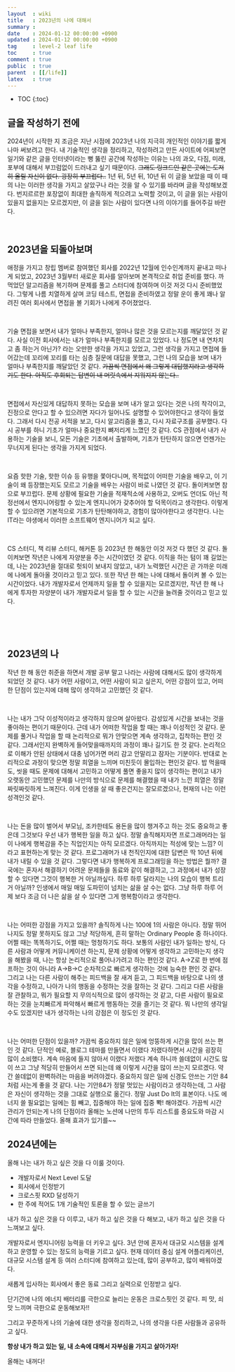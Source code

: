 ```yaml
---
layout  : wiki
title   : 2023년의 나에 대해서
summary :
date    : 2024-01-12 00:00:00 +0900
updated : 2024-01-12 00:00:00 +0900
tag     : level-2 leaf life
toc     : true
comment : true
public  : true
parent  : [[/life]]
latex   : true
---
```

* TOC
{:toc}

## 글을 작성하기 전에

2024년이 시작한 지 조금은 지난 시점에 2023년 나의 지극히 개인적인 이야기를 짧게나마 써보려고 한다. 
내 기술적인 생각을 정리하고, 작성하려고 만든 사이트에 어찌보면 일기와 같은 글을 인터넷이라는 뻥 뚫린 공간에 작성하는 이유는 나의 과오, 다짐, 미래, 포부에 대해서 부끄럼없이 드러내고 싶기 때문이다.
~~그래도 링크드인 같은 곳에는 도저히 올릴 자신이 없다. 굉장히 부끄럽다..~~ 
1년 뒤, 5년 뒤, 10년 뒤 이 글을 보았을 때 이 때의 나는 이러한 생각을 가지고 살았구나 라는 것을 알 수 있기를 바라며 글을 작성해보겠다.
번지르르한 포장없이 최대한 솔직하게 적으려고 노력할 것이고, 이 글을 읽는 사람이 있을지 없을지는 모르겠지만, 이 글을 읽는 사람이 있다면 나의 이야기를 들어주길 바란다.

<br>

## 2023년을 되돌아보며

애정을 가지고 창립 멤버로 참여했던 회사를 2022년 12월에 인수인계까지 끝내고 떠나게 되었고, 2023년 3월부터 새로운 회사를 알아보며 본격적으로 취업 준비를 했다. 
까먹었던 알고리즘을 복기하며 문제를 풀고 스터디에 참여하며 이것 저것 다시 준비했었다. 
그렇게 나름 치열하게 살며 코딩 테스트, 면접을 준비하였고 정말 운이 좋게 꽤나 알려진 여러 회사에서 면접을 볼 기회가 나에게 주어졌었다.

<br>

기술 면접을 보면서 내가 얼마나 부족한지, 얼마나 많은 것을 모르는지를 깨달았던 것 같다. 사실 이전 회사에서는 내가 얼마나 부족한지를 모르고 있었다.
나 정도면 내 연차치고 좀 하는거 아닌가? 라는 오만한 생각을 가지고 있었고, 그런 생각을 가지고 면접에 들어갔는데 꼬리에 꼬리를 타는 심층 질문에 대답을 못했고, 그런 나의 모습을 보며 내가 얼마나 부족한지를 깨달았던 것 같다.
~~가끔씩 면접에서 왜 그렇게 대답했지라고 생각하기도 한다. 아직도 후회되는 답변이 내 머릿속에서 지워지지 않는다..~~ 

<br>

면접에서 자신있게 대답하지 못하는 모습을 보며 내가 알고 있다는 것은 나의 착각이고, 진정으로 안다고 할 수 있으려면 자다가 일어나도 설명할 수 있어야한다고 생각이 들었다.
그래서 다시 전공 서적을 보고, 다시 알고리즘을 풀고, 다시 자료구조를 공부했다.  다시 공부를 하니 기초가 얼마나 중요한지 뼈저리게 느꼈던 것 같다.
CS 관점에서 내가 사용하는 기술을 보니, 모든 기술은 기초에서 출발하며, 기초가 탄탄하지 않으면 언젠가는 무너지게 된다는 생각을 가지게 되었다.

<br>

요즘 핫한 기술, 핫한 이슈 등 유행을 쫓아다니며, 목적없이 어떠한 기술을 배우고, 이 기술이 왜 등장했는지도 모르고 기술을 배우는 사람이 바로 나였던 것 같다. 돌이켜보면 참으로 부끄럽다.
문제 상황에 필요한 기술을 적재적소에 사용하고, 오버도 언더도 아닌 적정선에서 엔지니어링할 수 있는게 엔지니어가 갖추어야 할 덕목이라고 생각한다. 이렇게 할 수 있으려면 기본적으로 기초가 탄탄해야하고, 경험이 많아야한다고 생각한다.
나는 IT라는 야생에서 이러한 소프트웨어 엔지니어가 되고 싶다. 

<br>

CS 스터디, 책 리뷰 스터디, 해커톤 등 2023년 한 해동안 이것 저것 다 했던 것 같다. 돌이켜보면 작년은 나에게 자양분을 주는 시간이였던 것 같다.
이직을 하는 텀이 꽤 길었는데, 나는 2023년을 절대로 헛되이 보내지 않았고, 내가 노력했던 시간은 곧 가까운 미래에 나에게 돌아올 것이라고 믿고 있다.
또한 작년 한 해는 나에 대해서 돌이켜 볼 수 있는 시간이었다. 내가 개발자로서 언제까지 일을 할 수 있을지는 모르겠지만, 작년 한 해 나에게 투자한 자양분이 내가 개발자로서 일을 할 수 있는 시간을 늘려줄 것이라고 믿고 있다.

<br><br><br>

## 2023년의 나

작년 한 해 동안 취준을 하면서 개발 공부 말고 나라는 사람에 대해서도 많이 생각하게 되었던 것 같다. 
내가 어떤 사람이고, 어떤 사람이 되고 싶은지, 어떤 강점이 있고, 어떠한 단점이 있는지에 대해 많이 생각하고 고민했던 것 같다.

<br>

나는 내가 그닥 이성적이라고 생각하지 않으며 살아왔다. 감성있게 시간을 보내는 것을 좋아하는 편이기 때문이다.
근데 내가 어떠한 작업을 할 때는 꽤나 이성적인 것 같다. 문제를 풀거나 작업을 할 때 논리적으로 뭐가 안맞으면 계속 생각하고, 집착하는 편인 것 같다. 
그래서인지 완벽하게 들어맞을때까지의 과정이 꽤나 길기도 한 것 같다. 논리적으로 이해가 안된 상태에서 대충 넘어가면 머리 감고 안말리고 잠자는 기분이다. 반대로 논리적으로 과정이 맞으면 정말 희열을 느끼며 미친듯이 몰입하는 편인것 같다. 
밥 먹을때도, 씻을 때도 문제에 대해서 고민하고 어떻게 풀면 좋을지 많이 생각하는 편이고 내가 오랫동안 고민했던 문제를 나만의 방식으로 문제를 해결했을 때 내가 느낀 희열은 정말 짜릿짜릿하게 느껴진다.
이게 인생을 살 때 좋은건지는 잘모르겠으나, 현재의 나는 이런 성격인것 같다.

<br>

나는 돈을 많이 벌어서 부모님, 조카한테도 용돈을 많이 챙겨주고 하는 것도 중요하고 좋은데 그것보다 우선 내가 행복한 일을 하고 싶다.
정말 솔직해지자면 프로그래머라는 일이 나에게 행복감을 주는 직업인지는 아직 모르겠다. 아직까지는 적성에 맞는 느낌? 이라고 표현하는게 맞는 것 같다.
프로그래머가 내 천직인지에 대한 답변은 딱 10년 뒤에 내가 내릴 수 있을 것 같다. 그렇다면 내가 행복하게 프로그래밍을 하는 방법은 뭘까?
결국에는 혼자서 해결하기 어려운 문제들을 동료와 같이 해결하고, 그 과정에서 내가 성장할 수 있다면 그것이 행복한 거 아닐까싶다.
하루 하루 달라지는 나의 모습이 행복 트리거 아닐까? 
인생에서 매일 매일 도파민이 넘치는 삶을 살 수는 없다. 그냥 하루 하루 어제 보다 조금 더 나은 삶을 살 수 있다면 그게 행복함이라고 생각한다.

<br>

나는 어떠한 강점을 가지고 있을까? 솔직하게 나는 100에 1의 사람은 아니다. 정말 뛰어나지도 정말 못하지도 않고 그냥 적당하게, 흔히 말하는 Ordinary People 중 하나이다. 어쩔 때는 똑똑하기도, 어쩔 때는 멍청하기도 하다. 
보통의 사람인 내가 일하는 방식, 다른 사람과 어떻게 커뮤니케이션 하는지, 문제 상황에 어떻게 생각하고 고민하는지 생각을 해봤을 때, 나는 항상 논리적으로 풀어나가려고 하는 편인것 같다. 
A->Z로 한 번에 점프하는 것이 아니라 A->B->C 순차적으로 빠르게 생각하는 것에 능숙한 편인 것 같다.
그리고 나는 다른 사람이 해주는 피드백을 잘 새겨 듣고, 그 피드백을 바탕으로 나의 생각을 수정하고, 나아가 나의 행동을 수정하는 것을 잘하는 것 같다.
그리고 다른 사람을 잘 관찰하고, 뭐가 필요할 지 무의식적으로 많이 생각하는 것 같고, 다른 사람이 필요로 하는 것을 눈치빠르게 파악해서 빠르게 행동하는 것을 즐기는 것 같다. 
뭐 나만의 생각일수도 있겠지만 내가 생각하는 나의 강점은 이 정도인 것 같다.

<br>

나는 어떠한 단점이 있을까? 가끔씩 중요하지 않은 일에 엉뚱하게 시간을 많이 쓰는 편인 것 같다. 단적인 예로, 블로그 테마를 만들면서 이랬다 저랬다하면서 시간을 굉장히 많이 소비했다.
계속 마음에 들지 않아서 이랬다 저랬다 계속 하니까 쓸데없이 시간도 많이 쓰고 그냥 적당히 만들어서 쓰면 되는데 왜 이렇게 시간을 많이 쓰는지 모르겠다. 
약간 쓸데없이 완벽하려는 마음을 버려야겠다. 중요하지 않은 일에 신경도 안쓰는 기안 84처럼 사는게 좋을 것 같다. 나는 기안84가 정말 멋있는 사람이라고 생각하는데, 그 사람은 자신이 생각하는 것을 그대로 실행으로 옮긴다. 정말 Just Do It의 표본이다. 나도 에너지 쓸 필요없는 일에는 힘 빼고, 집중해야 하는 일에 집중 뽝! 해야겠다.
가끔씩 시간 관리가 안되는게 나의 단점이라 올해는 노션에 나만의 투두 리스트를 중요도와 마감 시간에 따라 만들었다. 올해 효과가 있기를~~


## 2024년에는

올해 나는 내가 하고 싶은 것을 다 이룰 것이다.

- 개발자로서 Next Level 도달
- 회사에서 인정받기
- 크로스핏 RXD 달성하기
- 한 주에 적어도 1개 기술적인 토론을 할 수 있는 글쓰기

내가 하고 싶은 것을 다 이루고, 내가 하고 싶은 것을 다 해보고, 내가 하고 싶은 것을 다 느껴보고 싶다.

개발자로서 엔지니어링 능력을 더 키우고 싶다. 3년 안에 혼자서 대규모 시스템을 설계하고 운영할 수 있는 정도의 능력을 기르고 싶다. 현재 데이터 중심 설계 어플리케이션, 대규모 시스템 설계 등 여러 스터디에 참여하고 있는데, 많이 공부하고, 많이 배워야겠다. 

새롭게 입사하는 회사에서 좋은 동료 그리고 실력으로 인정받고 싶다.

단기간에 나의 에너지 배터리를 극한으로 늘리는 운동은 크로스핏인 것 같다. 피 맛, 쇠 맛 느끼며 극한으로 운동해보자!! 

그리고 꾸준하게 나의 기술에 대한 생각을 정리하고, 나의 생각을 다른 사람들과 공유하고 싶다.

**항상 내가 하고 있는 일, 내 소속에 대해서 자부심을 가지고 살아가자!**

올해는 내꺼다!